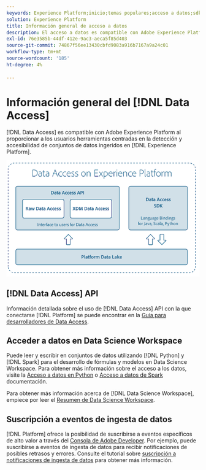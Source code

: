 ```yaml
---
keywords: Experience Platform;inicio;temas populares;acceso a datos;sdk de python;spark sdk;api de acceso a datos
solution: Experience Platform
title: Información general de acceso a datos
description: El acceso a datos es compatible con Adobe Experience Platform al proporcionar a los usuarios herramientas centradas en la detección y accesibilidad de conjuntos de datos de Platform ingeridos.
exl-id: 76e3585b-44df-412e-9ac3-aeca5f85d403
source-git-commit: 74867f56ee13430cbfd9083a916b7167a9a24c01
workflow-type: tm+mt
source-wordcount: '185'
ht-degree: 4%

---
```


# Información general del [!DNL Data Access]

[!DNL Data Access] es compatible con Adobe Experience Platform al proporcionar a los usuarios herramientas centradas en la detección y accesibilidad de conjuntos de datos ingeridos en [!DNL Experience Platform].

![Acceso a datos en el Experience Platform](images/Data_Access_Experience_Platform.png)

## [!DNL Data Access] API

Información detallada sobre el uso de [!DNL Data Access] API con la que conectarse [!DNL Platform] se puede encontrar en la [Guía para desarrolladores de Data Access](api.md).

## Acceder a datos en Data Science Workspace

Puede leer y escribir en conjuntos de datos utilizando [!DNL Python] y [!DNL Spark] para el desarrollo de fórmulas y modelos en Data Science Workspace. Para obtener más información sobre el acceso a los datos, visite la [Acceso a datos en Python](../data-science-workspace/authoring/python.md) o [Acceso a datos de Spark](../data-science-workspace/authoring/spark.md) documentación.

Para obtener más información acerca de [!DNL Data Science Workspace], empiece por leer el [Resumen de Data Science Workspace](../data-science-workspace/home.md).

## Suscripción a eventos de ingesta de datos

[!DNL Platform] ofrece la posibilidad de suscribirse a eventos específicos de alto valor a través del [Consola de Adobe Developer](https://www.adobe.com/go/devs_console_ui). Por ejemplo, puede suscribirse a eventos de ingesta de datos para recibir notificaciones de posibles retrasos y errores. Consulte el tutorial sobre [suscripción a notificaciones de ingesta de datos](../ingestion/quality/subscribe-events.md) para obtener más información.
